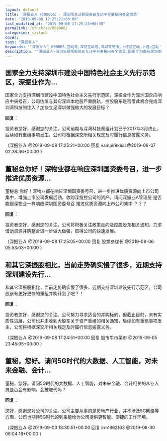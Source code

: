 ```yaml
---
layout: default
title: '深振业Ａ（000006）- 深交所互动易投资者互动平台董秘问答全收录'
date: "2019-09-08 17:25:21+00:00"
last_modified_at: "2019-09-08 17:25:21+00:00"
permalink: /stock/sz/000006/
categories: szstock
cover: 
tags: "深振业Ａ"
keywords: '"深振业Ａ",000006,互动易,深证互动易,深圳交易所,上证易互动,上证e互动'
description: '"深振业Ａ-深圳交易所投资者互动平台董秘问答全收录,国家全力支持深圳市建设中国特色社会主义先行示范区，深振业作为深圳国企应响应中央号召，公司估值与其它深圳本地股严重脱轨，控股股东是否借此机会完成深圳湾科技的注入？加快立足深圳做强做大的发展目标？"'
---
```


## 国家全力支持深圳市建设中国特色社会主义先行示范区，深振业作为...

国家全力支持深圳市建设中国特色社会主义先行示范区，深振业作为深圳国企应响应中央号召，公司估值与其它深圳本地股严重脱轨，控股股东是否借此机会完成深圳湾科技的注入？加快立足深圳做强做大的发展目标？

**回复**：

投资者您好，感谢您的关注。公司前期与深湾科技重组计划已于2017年3月终止，后续如有重组事项发生，公司将根据深交所相关规定及时履行信息披露义务。 

（深振业Ａ  @2019-09-08 17:25:21+00:00 回复 vampirekeal  @2019-09-07 02:38:36+00:00 ）

## 董秘总你好！深物业都在响应深圳国资委号召，进一步推进优质资源...

董秘总 你好！深物业都在响应深圳国资委号召，进一步推进优质资源向上市公司集中，增强上市公司发展后劲，收购深投控公司的资产。请问深振业A管理层  是否能跟深物业一样响应深圳国资委号召 推进优质资源向上市公司集中 ？？？

**回复**：

投资者您好，感谢您的关注。公司将积极关注政策走向及控股股东相关通知，力求借助资源并购整合进一步做大做强，取得公司的快速发展。 

（深振业Ａ  @2019-09-08 17:25:05+00:00 回复 股票参谋长  @2019-09-06 05:53:03+00:00 ）

## 和其它深振股相比，当前走势确实慢了很多，近期支持深圳建设先行...

和其它深振股相比，当前走势确实慢了很多，近期支持深圳建设先行示范区，公司应该有更好更快的重组并购计划了吧？！

**回复**：

投资者您好，感谢您的关注。公司努力寻求适合的并购标的，但截止目前，未有实质性进展，公司也并未收到大股东关于资产重组的相关通知，后续如有重组事项发生，公司将根据深交所相关规定及时履行信息披露义务。 

（深振业Ａ  @2019-09-08 17:24:51+00:00 回复 股市牛市菜市  @2019-09-05 23:45:05+00:00 ）

## 董秘，您好。请问5G时代的大数据、人工智能，对未来金融、会计...

董秘，您好。请问5G时代的大数据、人工智能，对未来金融、会计相关的从业人员是否会有影响，会被取代吗？

**回复**：

您好，感谢您对公司的关注。公司主要从事的是房地产行业，并不涉及5G网络等方面，公司也期待5G时代的到来能给为公司提供更智能、便捷的工作环境。 

（深振业Ａ  @2019-09-03 18:30:51+00:00 回复 irm1662103  @2019-08-30 06:04:18+00:00 ）

